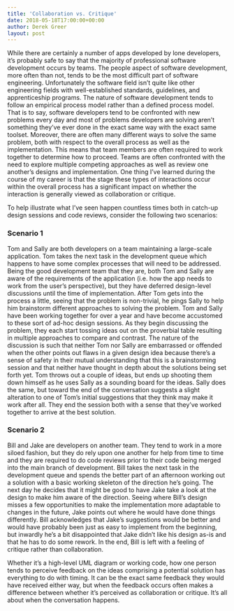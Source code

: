 ```yaml
---
title: 'Collaboration vs. Critique'
date: 2018-05-18T17:00:00+00:00
author: Derek Greer
layout: post
---
```


  While there are certainly a number of apps developed by lone developers, it’s probably safe to say that the majority of professional software development occurs by teams.  The people aspect of software development, more often than not, tends to be the most difficult part of software engineering.  Unfortunately the software field isn’t quite like other engineering fields with well-established standards, guidelines, and apprenticeship programs.  The nature of software development tends to follow an empirical process model rather than a defined process model.  That is to say, software developers tend to be confronted with new problems every day and most of problems developers are solving aren’t something they’ve ever done in the exact same way with the exact same toolset.  Moreover, there are often many different ways to solve the same problem, both with respect to the overall process as well as the implementation.  This means that team members are often required to work together to determine how to proceed.  Teams are often confronted with the need to explore multiple competing approaches as well as review one another’s designs and implementation.  One thing I’ve learned during the course of my career is that the stage these types of interactions occur within the overall process has a significant impact on whether the interaction is generally viewed as collaboration or critique.

  
  To help illustrate what I’ve seen happen countless times both in catch-up design sessions and code reviews, consider the following two scenarios:

### Scenario 1
Tom and Sally are both developers on a team maintaining a large-scale application.  Tom takes the next task in the development queue which happens to have some complex processes that will need to be addressed.  Being the good development team that they are, both Tom and Sally are aware of the requirements of the application (i.e. how the app needs to work from the user’s perspective), but they have deferred design-level discussions until the time of implementation.  After Tom gets into the process a little, seeing that the problem is non-trivial, he pings Sally to help him brainstorm different approaches to solving the problem.  Tom and Sally have been working together for over a year and have become accustomed to these sort of ad-hoc design sessions.  As they begin discussing the problem, they each start tossing ideas out on the proverbial table resulting in multiple approaches to compare and contrast.  The nature of the discussion is such that neither Tom nor Sally are embarrassed or offended when the other points out flaws in a given design idea because there’s a sense of safety in their mutual understanding that this is a brainstorming session and that neither have thought in depth about the solutions being set forth yet.  Tom throws out a couple of ideas, but ends up shooting them down himself as he uses Sally as a sounding board for the ideas.  Sally does the same, but toward the end of the conversation suggests a slight alteration to one of Tom’s initial suggestions that they think may make it work after all.  They end the session both with a sense that they’ve worked together to arrive at the best solution.

### Scenario 2
Bill and Jake are developers on another team.  They tend to work in a more siloed fashion, but they do rely upon one another for help from time to time and they are required to do code reviews prior to their code being merged into the main branch of development.  Bill takes the next task in the development queue and spends the better part of an afternoon working out a solution with a basic working skeleton of the direction he’s going.  The next day he decides that it might be good to have Jake take a look at the design to make him aware of the direction.  Seeing where Bill’s design misses a few opportunities to make the implementation more adaptable to changes in the future, Jake points out where he would have done things differently.  Bill acknowledges that Jake’s suggestions would be better and would have probably been just as easy to implement from the beginning, but inwardly he’s a bit disappointed that Jake didn’t like his design as-is and that he has to do some rework.  In the end, Bill is left with a feeling of critique rather than collaboration.

Whether it’s a high-level UML diagram or working code, how one person tends to perceive feedback on the ideas comprising a potential solution has everything to do with timing. It can be the exact same feedback they would have received either way, but when the feedback occurs often makes a difference between whether it’s perceived as collaboration or critique.  It’s all about when the conversation happens.

